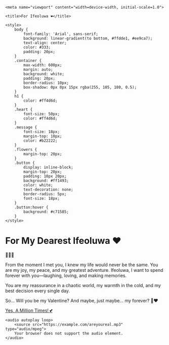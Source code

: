 
<html lang="en">
  
<head>
    <meta charset="UTF-8">
  
    <meta name="viewport" content="width=device-width, initial-scale=1.0">
    
    <title>For Ifeoluwa ❤️</title>
    
    <style>
        body {
            font-family: 'Arial', sans-serif;
            background: linear-gradient(to bottom, #ffdde1, #ee9ca7);
            text-align: center;
            color: #333;
            padding: 20px;
        }
        .container {
            max-width: 600px;
            margin: auto;
            background: white;
            padding: 20px;
            border-radius: 10px;
            box-shadow: 0px 0px 15px rgba(255, 105, 180, 0.5);
        }
        h1 {
            color: #ff4d6d;
        }
        .heart {
            font-size: 50px;
            color: #ff4d6d;
        }
        .message {
            font-size: 18px;
            margin-top: 10px;
            color: #b22222;
        }
        .flowers {
            margin-top: 20px;
        }
        .button {
            display: inline-block;
            margin-top: 20px;
            padding: 10px 20px;
            background: #ff1493;
            color: white;
            text-decoration: none;
            border-radius: 5px;
            font-size: 18px;
        }
        .button:hover {
            background: #c71585;
        }
    </style>
</head>
<body>
    <div class="container">
        <h1>For My Dearest Ifeoluwa ❤️</h1>
        <p class="heart">💖💐🌹</p>
        <p class="message">From the moment I met you, I knew my life would never be the same. You are my joy, my peace, and my greatest adventure. Ifeoluwa, I want to spend forever with you—laughing, loving, and making memories.</p>
        <p class="message">You are my reassurance in a chaotic world, my warmth in the cold, and my best decision every single day.</p>
        <p class="message">So... Will you be my Valentine? And maybe, just maybe... my forever? 💍❤️</p>
        <a class="button" href="#">Yes, A Million Times! 💕</a>
    </div>
    
    <audio autoplay loop>
        <source src="https://example.com/areyoureal.mp3" type="audio/mpeg">
        Your browser does not support the audio element.
    </audio>
</body>
</html>
